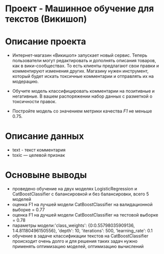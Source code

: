 ﻿# Проект - Машинное обучение для текстов (Викишоп)

# Описание проекта
- Интернет-магазин «Викишоп» запускает новый сервис. Теперь пользователи могут редактировать и дополнять описания товаров, как в вики-сообществах. То есть клиенты предлагают свои правки и комментируют изменения других. Магазину нужен инструмент, который будет искать токсичные комментарии и отправлять их на модерацию. 

- Обучите модель классифицировать комментарии на позитивные и негативные. В вашем распоряжении набор данных с разметкой о токсичности правок.

- Постройте модель со значением метрики качества *F1* не меньше 0.75. 

# Описание данных
- text - текст комментария
- toxic — целевой признак

# Основыне выводы
- проведено обучение на двух моделях LogisticRegression и CatBoostClassifier с балансировкой и без балансировки, всего 5 моделей
- оценка F1 на лучшей модели CatBoostClassifier на валидационной выборке = 0.77
- оценка F1 на дучшей модели CatBoostClassifier на тестовой выборке = 0.78
- параметры модели:'class_weights': {0:0.55798035909136, 1:4.81180496150556}, 'depth': 10, 'iterations': 500, 'learning_rate': 0.1
- обучение в задаче классификации текстов на CatBoostClassifier происходит очень долго и для решения таких задач нужно применять оптимизацию моделей, оптимизацию вычислений 
